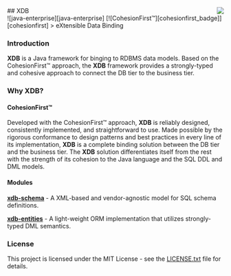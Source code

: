 <img src="http://safris.org/logo.png" align="right"/>
## XDB<br>![java-enterprise][java-enterprise] [![CohesionFirst™][cohesionfirst_badge]][cohesionfirst]
> eXtensible Data Binding

### Introduction

**XDB** is a Java framework for binging to RDBMS data models. Based on the CohesionFirst™ approach, the **XDB** framework provides a strongly-typed and cohesive approach to connect the DB tier to the business tier.

### Why **XDB**?

#### CohesionFirst™

Developed with the CohesionFirst™ approach, **XDB** is reliably designed, consistently implemented, and straightforward to use. Made possible by the rigorous conformance to design patterns and best practices in every line of its implementation, **XDB** is a complete binding solution between the DB tier and the business tier. The **XDB** solution differentiates itself from the rest with the strength of its cohesion to the Java language and the SQL DDL and DML models.

#### Modules

[**xdb-schema**](https://github.com/SevaSafris/xdb/tree/master/schema) - A XML-based and vendor-agnostic model for SQL schema definitions.

[**xdb-entities**](https://github.com/SevaSafris/xdb/tree/master/entities) - A light-weight ORM implementation that utilizes strongly-typed DML semantics.

### License

This project is licensed under the MIT License - see the [LICENSE.txt](LICENSE.txt) file for details.

[cohesionfirst]: https://www.cohesionfirst.com/
[cohesionfirst_badge]: https://img.shields.io/badge/CohesionFirst%E2%84%A2--blue.svg
[java-enterprise]: https://img.shields.io/badge/java-enterprise-blue.svg
